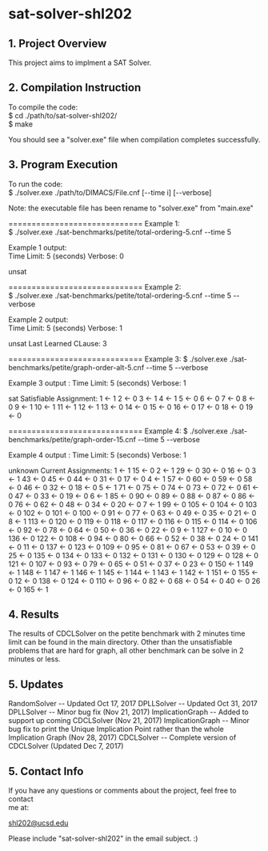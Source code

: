# sat-solver-shl202

## 1. Project Overview
This project aims to implment a SAT Solver.



## 2. Compilation Instruction
To compile the code:  
  $ cd ./path/to/sat-solver-shl202/  
  $ make  

You should see a "solver.exe" file when compilation completes successfully.



## 3. Program Execution
To run the code:  
  $ ./solver.exe ./path/to/DIMACS/File.cnf [--time i] [--verbose]

Note: the executable file has been rename to "solver.exe" from "main.exe"

=============================
Example 1:  
  $ ./solver.exe ./sat-benchmarks/petite/total-ordering-5.cnf --time 5

Example 1 output:  
Time Limit: 5 (seconds)
Verbose: 0

unsat

=============================
Example 2:  
  $ ./solver.exe ./sat-benchmarks/petite/total-ordering-5.cnf --time 5 --verbose

Example 2 output:  
Time Limit: 5 (seconds)
Verbose: 1

unsat
Last Learned CLause:
3 

=============================
Example 3: 
  $ ./solver.exe ./sat-benchmarks/petite/graph-order-alt-5.cnf --time 5 --verbose

Example 3 output :
Time Limit: 5 (seconds)
Verbose: 1

sat
Satisfiable Assignment:
1 <- 1
2 <- 0
3 <- 1
4 <- 1
5 <- 0
6 <- 0
7 <- 0
8 <- 0
9 <- 1
10 <- 1
11 <- 1
12 <- 1
13 <- 0
14 <- 0
15 <- 0
16 <- 0
17 <- 0
18 <- 0
19 <- 0


=============================
Example 4: 
  $ ./solver.exe ./sat-benchmarks/petite/graph-order-15.cnf --time 5 --verbose

Example 4 output :
Time Limit: 5 (seconds)
Verbose: 1

unknown
Current Assignments:
1 <- 1
15 <- 0
2 <- 1
29 <- 0
30 <- 0
16 <- 0
3 <- 1
43 <- 0
45 <- 0
44 <- 0
31 <- 0
17 <- 0
4 <- 1
57 <- 0
60 <- 0
59 <- 0
58 <- 0
46 <- 0
32 <- 0
18 <- 0
5 <- 1
71 <- 0
75 <- 0
74 <- 0
73 <- 0
72 <- 0
61 <- 0
47 <- 0
33 <- 0
19 <- 0
6 <- 1
85 <- 0
90 <- 0
89 <- 0
88 <- 0
87 <- 0
86 <- 0
76 <- 0
62 <- 0
48 <- 0
34 <- 0
20 <- 0
7 <- 1
99 <- 0
105 <- 0
104 <- 0
103 <- 0
102 <- 0
101 <- 0
100 <- 0
91 <- 0
77 <- 0
63 <- 0
49 <- 0
35 <- 0
21 <- 0
8 <- 1
113 <- 0
120 <- 0
119 <- 0
118 <- 0
117 <- 0
116 <- 0
115 <- 0
114 <- 0
106 <- 0
92 <- 0
78 <- 0
64 <- 0
50 <- 0
36 <- 0
22 <- 0
9 <- 1
127 <- 0
10 <- 0
136 <- 0
122 <- 0
108 <- 0
94 <- 0
80 <- 0
66 <- 0
52 <- 0
38 <- 0
24 <- 0
141 <- 0
11 <- 0
137 <- 0
123 <- 0
109 <- 0
95 <- 0
81 <- 0
67 <- 0
53 <- 0
39 <- 0
25 <- 0
135 <- 0
134 <- 0
133 <- 0
132 <- 0
131 <- 0
130 <- 0
129 <- 0
128 <- 0
121 <- 0
107 <- 0
93 <- 0
79 <- 0
65 <- 0
51 <- 0
37 <- 0
23 <- 0
150 <- 1
149 <- 1
148 <- 1
147 <- 1
146 <- 1
145 <- 1
144 <- 1
143 <- 1
142 <- 1
151 <- 0
155 <- 0
12 <- 0
138 <- 0
124 <- 0
110 <- 0
96 <- 0
82 <- 0
68 <- 0
54 <- 0
40 <- 0
26 <- 0
165 <- 1



## 4. Results
The results of CDCLSolver on the petite benchmark with 2 minutes time limit can
be found in the main directory. Other than the unsatisfiable problems that are
hard for graph, all other benchmark can be solve in 2 minutes or less.

## 5. Updates
RandomSolver -- Updated Oct 17, 2017
DPLLSolver -- Updated Oct 31, 2017
DPLLSolver -- Minor bug fix (Nov 21, 2017)
ImplicationGraph -- Added to support up coming CDCLSolver (Nov 21, 2017)
ImplicationGraph -- Minor bug fix to print the Unique Implication Point rather
                    than the whole Implication Graph (Nov 28, 2017)
CDCLSolver -- Complete version of CDCLSolver (Updated Dec 7, 2017)



## 5. Contact Info
If you have any questions or comments about the project, feel free to contact  
me at:
 
shl202@ucsd.edu  

Please include "sat-solver-shl202" in the email subject. :)
